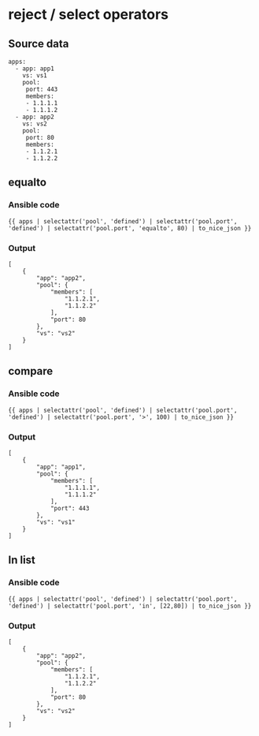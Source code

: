 # reject / select operators

## Source data
```
apps:
  - app: app1
    vs: vs1
    pool:
     port: 443
     members: 
     - 1.1.1.1
     - 1.1.1.2
  - app: app2
    vs: vs2
    pool:
     port: 80
     members: 
     - 1.1.2.1
     - 1.1.2.2
```

## equalto

### Ansible code
```
{{ apps | selectattr('pool', 'defined') | selectattr('pool.port', 'defined') | selectattr('pool.port', 'equalto', 80) | to_nice_json }}
```
### Output

```
[
    {
        "app": "app2",
        "pool": {
            "members": [
                "1.1.2.1",
                "1.1.2.2"
            ],
            "port": 80
        },
        "vs": "vs2"
    }
]
```
## compare

### Ansible code
```
{{ apps | selectattr('pool', 'defined') | selectattr('pool.port', 'defined') | selectattr('pool.port', '>', 100) | to_nice_json }}
```
### Output

```
[
    {
        "app": "app1",
        "pool": {
            "members": [
                "1.1.1.1",
                "1.1.1.2"
            ],
            "port": 443
        },
        "vs": "vs1"
    }
]
```
## In list
### Ansible code
```
{{ apps | selectattr('pool', 'defined') | selectattr('pool.port', 'defined') | selectattr('pool.port', 'in', [22,80]) | to_nice_json }}
```

### Output

```
[
    {
        "app": "app2",
        "pool": {
            "members": [
                "1.1.2.1",
                "1.1.2.2"
            ],
            "port": 80
        },
        "vs": "vs2"
    }
]
```
